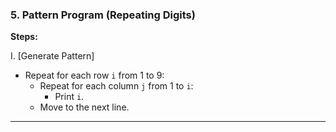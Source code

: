 ### 5. **Pattern Program (Repeating Digits)**
**Steps:**

I. [Generate Pattern]  
- Repeat for each row `i` from 1 to 9:
  - Repeat for each column `j` from 1 to `i`:
    - Print `i`.
  - Move to the next line.

---
